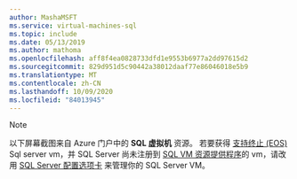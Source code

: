 ```yaml
---
author: MashaMSFT
ms.service: virtual-machines-sql
ms.topic: include
ms.date: 05/13/2019
ms.author: mathoma
ms.openlocfilehash: aff8f4ea0828733dfd1e9553b6977a2dd97615d2
ms.sourcegitcommit: 829d951d5c90442a38012daaf77e86046018e5b9
ms.translationtype: MT
ms.contentlocale: zh-CN
ms.lasthandoff: 10/09/2020
ms.locfileid: "84013945"
---
```

  > [!NOTE]
  > 以下屏幕截图来自 Azure 门户中的 **SQL 虚拟机** 资源。 若要获得 [支持终止 (EOS) ](../articles/azure-sql/virtual-machines/windows/sql-server-2008-extend-end-of-support.md) Sql server vm，并 SQL Server 尚未注册到 [SQL VM 资源提供程序](../articles/azure-sql/virtual-machines/windows/licensing-model-azure-hybrid-benefit-ahb-change.md)的 vm，请改用 [SQL Server 配置选项卡](../articles/azure-sql/virtual-machines/windows/manage-sql-vm-portal.md#access-the-sql-server-configuration-tab) 来管理你的 SQL Server VM。 